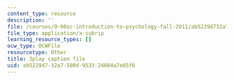 ```yaml
---
content_type: resource
description: ''
file: /courses/9-00sc-introduction-to-psychology-fall-2011/ab5229d732a7580d953324684a7e65f6_v4ur5mna060.vtt
file_type: application/x-subrip
learning_resource_types: []
ocw_type: OCWFile
resourcetype: Other
title: 3play caption file
uid: ab5229d7-32a7-580d-9533-24684a7e65f6
---
```

